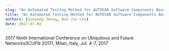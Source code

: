 ```yaml
---
slug: "An Automated Testing Method for AUTOSAR Software Components Based on SiL Simulation"
title: "An Automated Testing Method for AUTOSAR Software Components Based on SiL Simulation"
authors: [Sooyong Jeong, Woo Jin Lee]
date: 2017-07-04
---
```


2017 Ninth International Conference on Ubiquitous and Future Networks(ICUFN 2017), Milan, Italy, Jul. 4-7, 2017
